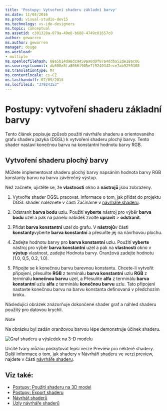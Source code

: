 ```yaml
---
title: 'Postupy: Vytvoření shaderu základní barvy'
ms.date: 11/04/2016
ms.prod: visual-studio-dev15
ms.technology: vs-ide-designers
ms.topic: conceptual
ms.assetid: c301328a-079a-49e8-b688-4749c01657c0
author: gewarren
ms.author: gewarren
manager: douge
ms.workload:
- multiple
ms.openlocfilehash: 88a5b14d98dc9459aa0d0f87a4ddba52de18ac06
ms.sourcegitcommit: db680e8fa8066f905e7f9240342ece7ab9259308
ms.translationtype: MT
ms.contentlocale: cs-CZ
ms.lasthandoff: 07/09/2018
ms.locfileid: "37924353"
---
```

# <a name="how-to-create-a-basic-color-shader"></a>Postupy: vytvoření shaderu základní barvy

Tento článek popisuje způsob použití návrháře shaderu a orientovaného grafu shaderu jazyka (DGSL) k vytvoření shaderu plochý barvy. Tento shader nastaví konečnou barvu na konstantní hodnotu barvy RGB.

## <a name="create-a-flat-color-shader"></a>Vytvoření shaderu plochý barvy

Můžete implementovat shaderu plochý barvy napsáním hodnota barvy RGB konstanty barvu na barvu závěrečný výstup.

Než začnete, ujistěte se, že **vlastnosti** okno a **nástrojů** jsou zobrazeny.

1.  Vytvořte shader DGSL pracovat. Informace o tom, jak přidat do projektu DGSL shader naleznete v části Začínáme v [návrháře shaderu](../designers/shader-designer.md).

2.  Odstranit **barva bodu** uzlu. Použití **vyberte** nástroj pro výběr **barva bodu** uzel a pak na panelu nabídek zvolte **upravit** > **odstranit**.

3.  Přidat **barva konstantní** uzel do grafu. V **nástrojů**v části **konstanty**vyberte **barva konstantní** a přesuňte jej na návrhovou plochu.

4.  Zadejte hodnotu barvy pro **barva konstantní** uzlu. Použití **vyberte** nástroj pro výběr **barva konstantní** uzel a pak na **vlastnosti** okno v **výstup** vlastnost, zadejte Hodnota barvy. Oranžová zadejte hodnotu (1.0, 0,5, 0.2, 1.0).

5.  Připojte se k konečnou barvu barevnou konstantu. Chcete-li vytvořit připojení, přesuňte **RGB** z terminálu **barva konstantní** uzlu **RGB** z terminálu **konečnou barvu** uzel, a Přesuňte **alfa** z terminálu **barva konstantní** uzlu **alfa** z terminálu **konečnou barvu** uzlu. Tato připojení nastavte konečnou barvu na barvu konstanta definovaná v předchozím kroku.

Následující obrázek znázorňuje dokončené shader graf a náhled shaderu použitý pro datovou krychli.

> [!NOTE]
> Na obrázku byl zadán oranžovou barvou lépe demonstruje účinek shaderu.

![Graf shaderu a výsledek na 3&#45;D modelu](../designers/media/digit-flat-color-effect.png)

Určité tvary můžou poskytovat lepší verze Preview pro některé shadery. Další informace o tom, jak shadery v Návrháři shaderu ve verzi preview, najdete v části [návrháře shaderu](../designers/shader-designer.md).

## <a name="see-also"></a>Viz také:

- [Postupy: Použití shaderu na 3D model](../designers/how-to-apply-a-shader-to-a-3-d-model.md)
- [Postupy: Export shaderu](../designers/how-to-export-a-shader.md)
- [Návrhář shaderů](../designers/shader-designer.md)
- [Uzly návrháře shaderů](../designers/shader-designer-nodes.md)